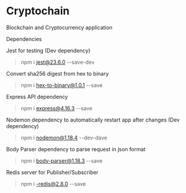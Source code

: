# Cryptochain
Blockchain and Cryptocurrency application

Dependencies

Jest for testing (Dev dependency)
>npm i jest@23.6.0 --save-dev

Convert sha256 digest from hex to binary
>npm i hex-to-binary@1.0.1 --save

Express API dependency
>npm i express@4.16.3 --save

Nodemon dependency to automatically restart app after changes (Dev dependency)
>npm i nodemon@1.18.4 --dev-dave

Body Parser dependency to parse request in json format
>npm i body-parser@1.18.3 --save

Redis server for Publisher/Subscriber
>npm i -redis@2.8.0 --save
